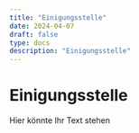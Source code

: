 ```yaml
---
title: "Einigungsstelle"
date: 2024-04-07
draft: false
type: docs
description: "Einigungsstelle"
---
```


# Einigungsstelle

Hier könnte Ihr Text stehen